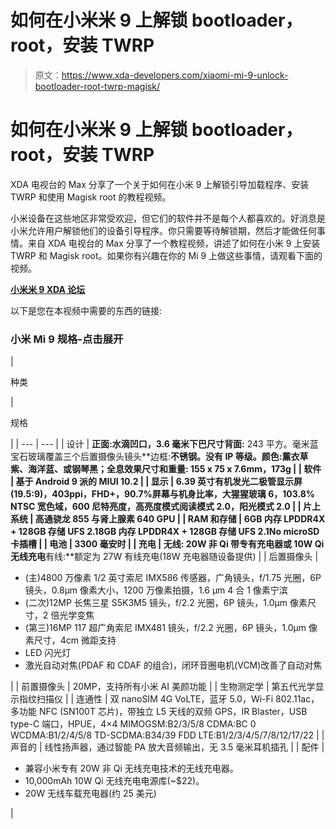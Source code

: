 # 如何在小米米 9 上解锁 bootloader，root，安装 TWRP

> 原文：<https://www.xda-developers.com/xiaomi-mi-9-unlock-bootloader-root-twrp-magisk/>

# 如何在小米米 9 上解锁 bootloader，root，安装 TWRP

XDA 电视台的 Max 分享了一个关于如何在小米 9 上解锁引导加载程序、安装 TWRP 和使用 Magisk root 的教程视频。

小米设备在这些地区非常受欢迎，但它们的软件并不是每个人都喜欢的。好消息是小米允许用户解锁他们的设备引导程序。你只需要等待解锁期，然后才能做任何事情。来自 XDA 电视台的 Max 分享了一个教程视频，讲述了如何在小米 9 上安装 TWRP 和 Magisk root。如果你有兴趣在你的 Mi 9 上做这些事情，请观看下面的视频。

[**小米米 9 XDA 论坛**](https://forum.xda-developers.com/Mi-9)

以下是您在本视频中需要的东西的链接:

### 小米 Mi 9 规格-点击展开

| 

种类

 | 

规格

 |
| --- | --- |
| 设计 | **正面:**水滴凹口，3.6 毫米下巴尺寸**背面:** 243 平方。毫米蓝宝石玻璃覆盖三个后置摄像头镜头**边框:**不锈钢。没有 IP 等级。**颜色:**薰衣草紫、海洋蓝、或钢琴黑；全息效果**尺寸和重量:** 155 x 75 x 7.6mm，173g |
| 软件 | 基于 Android 9 派的 MIUI 10.2 |
| 显示 | 6.39 英寸有机发光二极管显示屏(19.5:9)，403ppi，FHD+，90.7%屏幕与机身比率，大猩猩玻璃 6，103.8% NTSC 宽色域，600 尼特亮度，高亮度模式阅读模式 2.0，阳光模式 2.0 |
| 片上系统 | 高通骁龙 855 与肾上腺素 640 GPU |
| RAM 和存储 | 6GB 内存 LPDDR4X + 128GB 存储 UFS 2.18GB 内存 LPDDR4X + 128GB 存储 UFS 2.1No microSD 卡插槽 |
| 电池 | 3300 毫安时 |
| 充电 | **无线:** 20W 非 Qi 带专有充电器或 10W Qi 无线充电**有线:**额定为 27W 有线充电(18W 充电器随设备提供) |
| 后置摄像头 | 

*   (主)4800 万像素 1/2 英寸索尼 IMX586 传感器，广角镜头，f/1.75 光圈，6P 镜头，0.8μm 像素大小，1200 万像素拍摄，1.6 μm 4 合 1 像素宁滨
*   (二次)12MP 长焦三星 S5K3M5 镜头，f/2.2 光圈，6P 镜头，1.0μm 像素尺寸，2 倍光学变焦
*   (第三)16MP 117 超广角索尼 IMX481 镜头，f/2.2 光圈，6P 镜头，1.0μm 像素尺寸，4cm 微距支持
*   LED 闪光灯
*   激光自动对焦(PDAF 和 CDAF 的组合)，闭环音圈电机(VCM)改善了自动对焦

 |
| 前置摄像头 | 20MP，支持所有小米 AI 美颜功能 |
| 生物测定学 | 第五代光学显示指纹扫描仪 |
| 连通性 | 双 nanoSIM 4G VoLTE，蓝牙 5.0，Wi-Fi 802.11ac，多功能 NFC (SN100T 芯片)，带独立 L5 天线的双频 GPS，IR Blaster，USB type-C 端口，HPUE，4×4 MIMOGSM:B2/3/5/8 CDMA:BC 0 WCDMA:B1/2/4/5/8 TD-SCDMA:B34/39 FDD LTE:B1/2/3/4/5/7/8/12/17/22 |
| 声音的 | 线性扬声器，通过智能 PA 放大音频输出，无 3.5 毫米耳机插孔 |
| 配件 | 

*   兼容小米专有 20W 非 Qi 无线充电技术的无线充电器。
*   10,000mAh 10W Qi 无线充电电源库(~$22)。
*   20W 无线车载充电器(约 25 美元)

 |